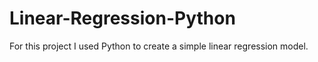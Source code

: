 # Linear-Regression-Python
For this project I used Python to create a simple linear regression model.
